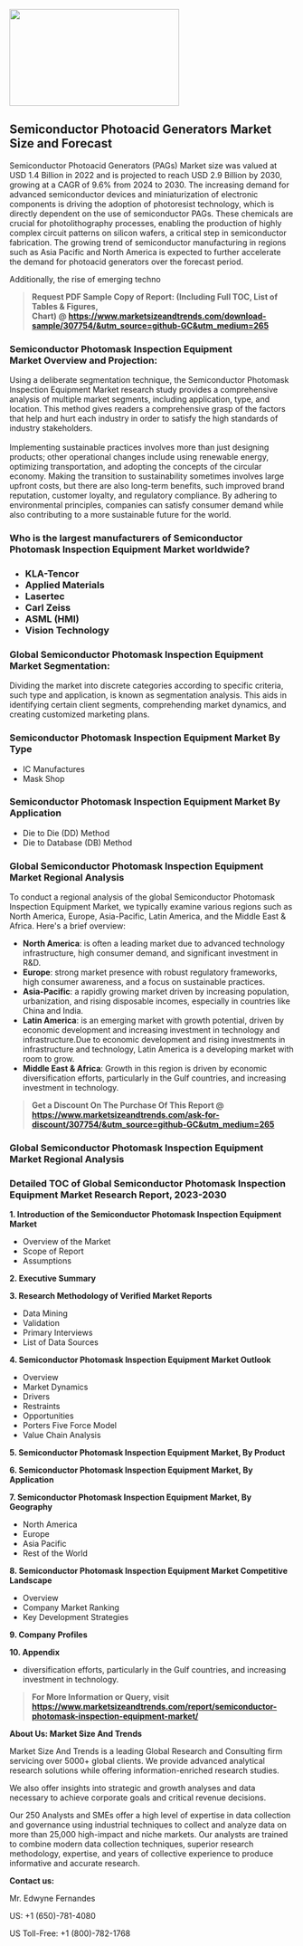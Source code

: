 <p><img class="alignnone size-medium wp-image-20088" src="https://ffe5etoiles.com/wp-content/uploads/2024/12/MST1-300x171.png" alt="" width="300" height="171" /></p><h2>Semiconductor Photoacid Generators Market Size and Forecast</h2><p>Semiconductor Photoacid Generators (PAGs) Market size was valued at USD 1.4 Billion in 2022 and is projected to reach USD 2.9 Billion by 2030, growing at a CAGR of 9.6% from 2024 to 2030. The increasing demand for advanced semiconductor devices and miniaturization of electronic components is driving the adoption of photoresist technology, which is directly dependent on the use of semiconductor PAGs. These chemicals are crucial for photolithography processes, enabling the production of highly complex circuit patterns on silicon wafers, a critical step in semiconductor fabrication. The growing trend of semiconductor manufacturing in regions such as Asia Pacific and North America is expected to further accelerate the demand for photoacid generators over the forecast period.</p><p>Additionally, the rise of emerging techno</p><blockquote id="" class=""><strong>Request PDF Sample Copy of Report: (Including Full TOC, List of Tables &amp; Figures, Chart)&nbsp;@&nbsp;<strong><a href="https://www.marketsizeandtrends.com/download-sample/307754/&utm_source=github-GC&utm_medium=265" target="_blank">https://www.marketsizeandtrends.com/download-sample/307754/&utm_source=github-GC&utm_medium=265</a></strong></strong></blockquote><h3 id="" class="">Semiconductor Photomask Inspection Equipment Market&nbsp;Overview and Projection:</h3><p id="" class="">Using a deliberate segmentation technique, the Semiconductor Photomask Inspection Equipment Market research study provides a comprehensive analysis of multiple market segments, including application, type, and location. This method gives readers a comprehensive grasp of the factors that help and hurt each industry in order to satisfy the high standards of industry stakeholders. <br /> <br />Implementing sustainable practices involves more than just designing products; other operational changes include using renewable energy, optimizing transportation, and adopting the concepts of the circular economy. Making the transition to sustainability sometimes involves large upfront costs, but there are also long-term benefits, such improved brand reputation, customer loyalty, and regulatory compliance. By adhering to environmental principles, companies can satisfy consumer demand while also contributing to a more sustainable future for the world.</p><h3 id="" class="">Who is the largest manufacturers of&nbsp;Semiconductor Photomask Inspection Equipment Market worldwide?</h3><h3 class=""><p><ul><li>KLA-Tencor </li><li> Applied Materials </li><li> Lasertec </li><li> Carl Zeiss </li><li> ASML (HMI) </li><li> Vision Technology</li></ul></p></h3><h3 id="" class="">Global&nbsp;Semiconductor Photomask Inspection Equipment Market Segmentation:</h3><p id="" class="">Dividing the market into discrete categories according to specific criteria, such type and application, is known as segmentation analysis. This aids in identifying certain client segments, comprehending market dynamics, and creating customized marketing plans.</p><h3 id="" class="">Semiconductor Photomask Inspection Equipment Market&nbsp;By Type</h3><p><p><ul><li>IC Manufactures</li><li> Mask Shop</p></li></ul></p></p><h3 id="" class="">Semiconductor Photomask Inspection Equipment Market&nbsp;By Application</h3><p class=""><p><ul><li>Die to Die (DD) Method</li><li> Die to Database (DB) Method</li></ul></p></p><h3 id="" class="">Global Semiconductor Photomask Inspection Equipment Market Regional Analysis</h3><p id="" class="">To conduct a regional analysis of the global Semiconductor Photomask Inspection Equipment Market, we typically examine various regions such as North America, Europe, Asia-Pacific, Latin America, and the Middle East &amp; Africa. Here's a brief overview:</p><ul><li><strong>North America</strong>: is often a leading market due to advanced technology infrastructure, high consumer demand, and significant investment in R&amp;D.</li><li><strong>Europe</strong>: strong market presence with robust regulatory frameworks, high consumer awareness, and a focus on sustainable practices.</li><li><strong>Asia-Pacific</strong>: a rapidly growing market driven by increasing population, urbanization, and rising disposable incomes, especially in countries like China and India.</li><li><strong>Latin America</strong>: is an emerging market with growth potential, driven by economic development and increasing investment in technology and infrastructure.Due to economic development and rising investments in infrastructure and technology, Latin America is a developing market with room to grow.</li><li><strong>Middle East &amp; Africa</strong>: Growth in this region is driven by economic diversification efforts, particularly in the Gulf countries, and increasing investment in technology.</li></ul><blockquote id="" class=""><strong>Get a Discount On The Purchase Of This Report @ <strong><a href="https://www.marketsizeandtrends.com/ask-for-discount/307754/&utm_source=github-GC&utm_medium=265" target="_blank">https://www.marketsizeandtrends.com/ask-for-discount/307754/&utm_source=github-GC&utm_medium=265</a></strong></strong></blockquote><h3 id="" class="">Global Semiconductor Photomask Inspection Equipment Market Regional Analysis</h3><h3 id="" class="">Detailed TOC of Global Semiconductor Photomask Inspection Equipment Market Research Report, 2023-2030</h3><p id="" class=""><strong>1. Introduction of the Semiconductor Photomask Inspection Equipment Market</strong></p><ul><li>Overview of the Market</li><li>Scope of Report</li><li>Assumptions</li></ul><p id="" class=""><strong>2. Executive Summary</strong></p><p id="" class=""><strong>3. Research Methodology of Verified Market Reports</strong></p><ul><li>Data Mining</li><li>Validation</li><li>Primary Interviews</li><li>List of Data Sources</li></ul><p id="" class=""><strong>4. Semiconductor Photomask Inspection Equipment Market Outlook</strong></p><ul><li>Overview</li><li>Market Dynamics</li><li>Drivers</li><li>Restraints</li><li>Opportunities</li><li>Porters Five Force Model</li><li>Value Chain Analysis</li></ul><p id="" class=""><strong>5. Semiconductor Photomask Inspection Equipment Market, By Product</strong></p><p id="" class=""><strong>6. Semiconductor Photomask Inspection Equipment Market, By Application</strong></p><p id="" class=""><strong>7. Semiconductor Photomask Inspection Equipment Market, By Geography</strong></p><ul><li>North America</li><li>Europe</li><li>Asia Pacific</li><li>Rest of the World</li></ul><p id="" class=""><strong>8. Semiconductor Photomask Inspection Equipment Market Competitive Landscape</strong></p><ul><li>Overview</li><li>Company Market Ranking</li><li>Key Development Strategies</li></ul><p id="" class=""><strong>9. Company Profiles</strong></p><p id="" class=""><strong>10. Appendix</strong></p><ul><li>diversification efforts, particularly in the Gulf countries, and increasing investment in technology.</li></ul><blockquote id="" class=""><strong>For More Information or Query, visit <strong><strong><a href="https://www.marketsizeandtrends.com/report/semiconductor-photomask-inspection-equipment-market/" target="_blank">https://www.marketsizeandtrends.com/report/semiconductor-photomask-inspection-equipment-market/</a></strong></strong></strong></blockquote><p id="" class=""><strong>About Us: Market Size And Trends</strong></p><p id="" class="">Market Size And Trends is a leading Global Research and Consulting firm servicing over 5000+ global clients. We provide advanced analytical research solutions while offering information-enriched research studies.</p><p id="" class="">We also offer insights into strategic and growth analyses and data necessary to achieve corporate goals and critical revenue decisions.</p><p id="" class="">Our 250 Analysts and SMEs offer a high level of expertise in data collection and governance using industrial techniques to collect and analyze data on more than 25,000 high-impact and niche markets. Our analysts are trained to combine modern data collection techniques, superior research methodology, expertise, and years of collective experience to produce informative and accurate research.</p><p id="" class=""><strong>Contact us:</strong></p><p id="" class="">Mr. Edwyne Fernandes</p><p id="" class="">US: +1 (650)-781-4080</p><p id="" class="">US Toll-Free: +1 (800)-782-1768</p>
